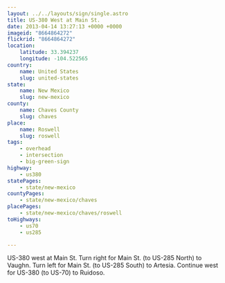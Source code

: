 ```yaml
---
layout: ../../layouts/sign/single.astro
title: US-380 West at Main St.
date: 2013-04-14 13:27:13 +0000 +0000
imageid: "8664864272"
flickrid: "8664864272"
location:
    latitude: 33.394237
    longitude: -104.522565
country:
    name: United States
    slug: united-states
state:
    name: New Mexico
    slug: new-mexico
county:
    name: Chaves County
    slug: chaves
place:
    name: Roswell
    slug: roswell
tags:
    - overhead
    - intersection
    - big-green-sign
highway:
    - us380
statePages:
    - state/new-mexico
countyPages:
    - state/new-mexico/chaves
placePages:
    - state/new-mexico/chaves/roswell
toHighways:
    - us70
    - us285

---
```

US-380 west at Main St.  Turn right for Main St. (to US-285 North) to Vaughn.  Turn left for Main St. (to US-285 South) to Artesia.  Continue west for US-380 (to US-70) to Ruidoso.
